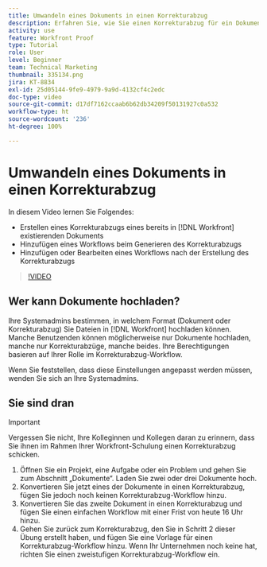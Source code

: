 ```yaml
---
title: Umwandeln eines Dokuments in einen Korrekturabzug
description: Erfahren Sie, wie Sie einen Korrekturabzug für ein Dokument erstellen, das bereits in [!DNL  Workfront]existiert, einen Workflow zu einem Korrekturabzug hinzufügen und einen Workflow nach der Erstellung des Korrekturabzugs hinzufügen oder bearbeiten.
activity: use
feature: Workfront Proof
type: Tutorial
role: User
level: Beginner
team: Technical Marketing
thumbnail: 335134.png
jira: KT-8834
exl-id: 25d05144-9fe9-4979-9a9d-4132cf4c2edc
doc-type: video
source-git-commit: d17df7162ccaab6b62db34209f50131927c0a532
workflow-type: ht
source-wordcount: '236'
ht-degree: 100%

---
```


# Umwandeln eines Dokuments in einen Korrekturabzug

In diesem Video lernen Sie Folgendes:

* Erstellen eines Korrekturabzugs eines bereits in [!DNL Workfront] existierenden Dokuments
* Hinzufügen eines Workflows beim Generieren des Korrekturabzugs
* Hinzufügen oder Bearbeiten eines Workflows nach der Erstellung des Korrekturabzugs

>[!VIDEO](https://video.tv.adobe.com/v/335134/?quality=12&learn=on&enablevpops)


## Wer kann Dokumente hochladen?

Ihre Systemadmins bestimmen, in welchem Format (Dokument oder Korrekturabzug) Sie Dateien in [!DNL Workfront] hochladen können. Manche Benutzenden können möglicherweise nur Dokumente hochladen, manche nur Korrekturabzüge, manche beides. Ihre Berechtigungen basieren auf Ihrer Rolle im Korrekturabzug-Workflow.

Wenn Sie feststellen, dass diese Einstellungen angepasst werden müssen, wenden Sie sich an Ihre Systemadmins.

## Sie sind dran

>[!IMPORTANT]
>
>Vergessen Sie nicht, Ihre Kolleginnen und Kollegen daran zu erinnern, dass Sie ihnen im Rahmen Ihrer Workfront-Schulung einen Korrekturabzug schicken.

1. Öffnen Sie ein Projekt, eine Aufgabe oder ein Problem und gehen Sie zum Abschnitt „Dokumente“. Laden Sie zwei oder drei Dokumente hoch.
1. Konvertieren Sie jetzt eines der Dokumente in einen Korrekturabzug, fügen Sie jedoch noch keinen Korrekturabzug-Workflow hinzu.
1. Konvertieren Sie das zweite Dokument in einen Korrekturabzug und fügen Sie einen einfachen Workflow mit einer Frist von heute 16 Uhr hinzu.
1. Gehen Sie zurück zum Korrekturabzug, den Sie in Schritt 2 dieser Übung erstellt haben, und fügen Sie eine Vorlage für einen Korrekturabzug-Workflow hinzu. Wenn Ihr Unternehmen noch keine hat, richten Sie einen zweistufigen Korrekturabzug-Workflow ein.


<!--
###Learn more
* Generate a proof for a document
-->
